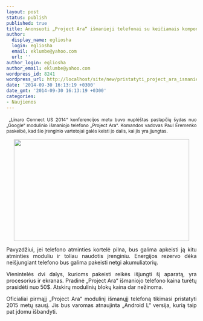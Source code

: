 ```yaml
---
layout: post
status: publish
published: true
title: Anonsuoti „Project Ara“ išmanieji telefonai su keičiamais komponentais
author:
  display_name: egliosha
  login: egliosha
  email: eklumbe@yahoo.com
  url: ''
author_login: egliosha
author_email: eklumbe@yahoo.com
wordpress_id: 8241
wordpress_url: http://localhost/site/new/pristatyti_project_ara_ismanieji_telefonai_su_keiciamais_komponentais/
date: '2014-09-30 16:13:19 +0300'
date_gmt: '2014-09-30 16:13:19 +0300'
categories:
- Naujienos
---
```

<p style="text-align: justify;">
	&nbsp;<span style="font-size: 12px;">&bdquo;Linaro Connect US 2014&ldquo; konferencijos metu buvo nuplė&scaron;tas paslapčių &scaron;ydas nuo &bdquo;Google&ldquo; modulinio i&scaron;maniojo telefono &bdquo;Project Ara&ldquo;. Komandos vadovas Paul Eremenko paskelbė, kad &scaron;io įrenginio vartotojai galės keisti jo dalis, kai jis yra įjungtas.</span></p>
<p style="text-align: center;">
	<span style="font-size: 12px;"><a href="http://technews.lt/userfiles/ara.jpg"><img alt="" src="http://technews.lt/userfiles/ara.jpg" style="width: 464px; height: 269px;" /></a></span></p>
<p style="text-align: justify;">
	Pavyzdžiui, jei telefono atminties kortelė pilna, bus galima apkeisti ją kitu atminties moduliu ir toliau naudotis įrenginiu. Energijos rezervo dėka nei&scaron;jungiant telefono bus galima pakeisti netgi akumuliatorių.</p>
<p style="text-align: justify;">
	Vienintelės dvi dalys, kurioms pakeisti reikės i&scaron;jungti &scaron;į aparatą, yra procesorius ir ekranas. Pradinė &bdquo;Project Ara&ldquo; i&scaron;maniojo telefono kaina turėtų prasidėti nuo 50$. Atskirų modulinių blokų kaina dar nežinoma.</p>
<p style="text-align: justify;">
	Oficialiai pirmąjį &bdquo;Project Ara&ldquo; modulinį i&scaron;manųjį telefoną tikimasi pristatyti 2015 metų sausį. Jis bus varomas atnaujinta &bdquo;Android L&ldquo; versija, kurią taip pat įdomu i&scaron;bandyti.&nbsp;</p>
